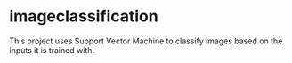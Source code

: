 # imageclassification
This project uses Support Vector Machine to classify images based on the inputs it is trained with.
